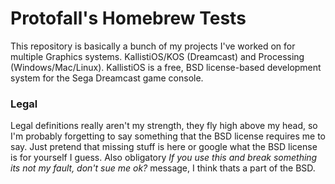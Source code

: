 # Protofall's Homebrew Tests

This repository is basically a bunch of my projects I've worked on for multiple Graphics systems. KallistiOS/KOS (Dreamcast) and Processing (Windows/Mac/Linux). KallistiOS is a free, BSD license-based development system for the Sega Dreamcast game console.

### Legal

Legal definitions really aren't my strength, they fly high above my head, so I'm probably forgetting to say something that the BSD license requires me to say. Just pretend that missing stuff is here or google what the BSD license is for yourself I guess. Also obligatory *If you use this and break something its not my fault, don't sue me ok?* message, I think thats a part of the BSD.
